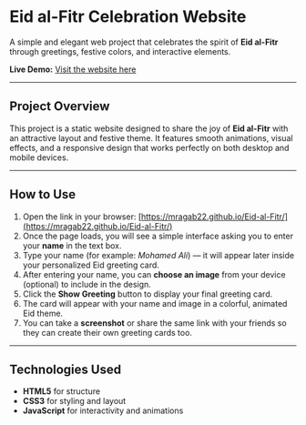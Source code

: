 # Eid al-Fitr Celebration Website

A simple and elegant web project that celebrates the spirit of **Eid al-Fitr** through greetings, festive colors, and interactive elements.

**Live Demo:** [Visit the website here](https://mragab22.github.io/Eid-al-Fitr/)

---

## Project Overview

This project is a static website designed to share the joy of **Eid al-Fitr** with an attractive layout and festive theme.
It features smooth animations, visual effects, and a responsive design that works perfectly on both desktop and mobile devices.

---

## How to Use

1. Open the link in your browser: [https://mragab22.github.io/Eid-al-Fitr/](https://mragab22.github.io/Eid-al-Fitr/)
2. Once the page loads, you will see a simple interface asking you to enter your **name** in the text box.
3. Type your name (for example: *Mohamed Ali*) — it will appear later inside your personalized Eid greeting card.
4. After entering your name, you can **choose an image** from your device (optional) to include in the design.
5. Click the **Show Greeting** button to display your final greeting card.
6. The card will appear with your name and image in a colorful, animated Eid theme.
7. You can take a **screenshot** or share the same link with your friends so they can create their own greeting cards too.

---

## Technologies Used

* **HTML5** for structure
* **CSS3** for styling and layout
* **JavaScript** for interactivity and animations
